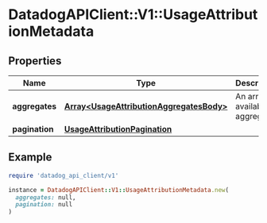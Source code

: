 # DatadogAPIClient::V1::UsageAttributionMetadata

## Properties

| Name           | Type                                                                                 | Description                       | Notes      |
| -------------- | ------------------------------------------------------------------------------------ | --------------------------------- | ---------- |
| **aggregates** | [**Array&lt;UsageAttributionAggregatesBody&gt;**](UsageAttributionAggregatesBody.md) | An array of available aggregates. | [optional] |
| **pagination** | [**UsageAttributionPagination**](UsageAttributionPagination.md)                      |                                   | [optional] |

## Example

```ruby
require 'datadog_api_client/v1'

instance = DatadogAPIClient::V1::UsageAttributionMetadata.new(
  aggregates: null,
  pagination: null
)
```
